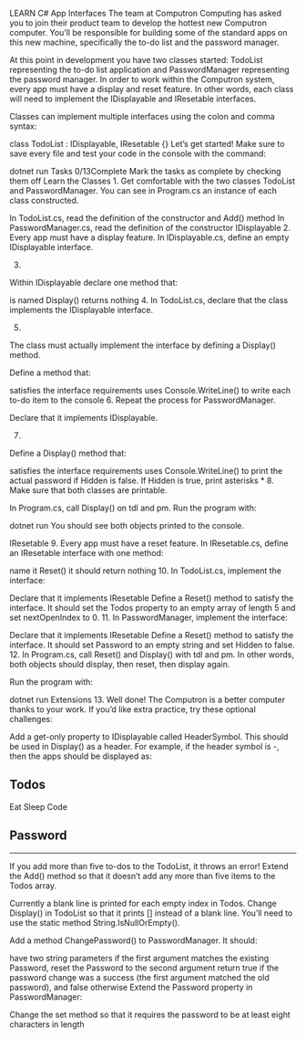 LEARN C#
App Interfaces
The team at Computron Computing has asked you to join their product team to develop the hottest new Computron computer. You’ll be responsible for building some of the standard apps on this new machine, specifically the to-do list and the password manager.

At this point in development you have two classes started: TodoList representing the to-do list application and PasswordManager representing the password manager. In order to work within the Computron system, every app must have a display and reset feature. In other words, each class will need to implement the IDisplayable and IResetable interfaces.

Classes can implement multiple interfaces using the colon and comma syntax:

class TodoList : IDisplayable, IResetable
{}
Let’s get started! Make sure to save every file and test your code in the console with the command:

dotnet run
Tasks
0/13Complete
Mark the tasks as complete by checking them off
Learn the Classes
1.
Get comfortable with the two classes TodoList and PasswordManager. You can see in Program.cs an instance of each class constructed.

In TodoList.cs, read the definition of the constructor and Add() method
In PasswordManager.cs, read the definition of the constructor
IDisplayable
2.
Every app must have a display feature. In IDisplayable.cs, define an empty IDisplayable interface.

3.
Within IDisplayable declare one method that:

is named Display()
returns nothing
4.
In TodoList.cs, declare that the class implements the IDisplayable interface.

5.
The class must actually implement the interface by defining a Display() method.

Define a method that:

satisfies the interface requirements
uses Console.WriteLine() to write each to-do item to the console
6.
Repeat the process for PasswordManager.

Declare that it implements IDisplayable.

7.
Define a Display() method that:

satisfies the interface requirements
uses Console.WriteLine() to print the actual password if Hidden is false. If Hidden is true, print asterisks *
8.
Make sure that both classes are printable.

In Program.cs, call Display() on tdl and pm. Run the program with:

dotnet run
You should see both objects printed to the console.

IResetable
9.
Every app must have a reset feature. In IResetable.cs, define an IResetable interface with one method:

name it Reset()
it should return nothing
10.
In TodoList.cs, implement the interface:

Declare that it implements IResetable
Define a Reset() method to satisfy the interface. It should set the Todos property to an empty array of length 5 and set nextOpenIndex to 0.
11.
In PasswordManager, implement the interface:

Declare that it implements IResetable
Define a Reset() method to satisfy the interface. It should set Password to an empty string and set Hidden to false.
12.
In Program.cs, call Reset() and Display() with tdl and pm. In other words, both objects should display, then reset, then display again.

Run the program with:

dotnet run
Extensions
13.
Well done! The Computron is a better computer thanks to your work. If you’d like extra practice, try these optional challenges:

Add a get-only property to IDisplayable called HeaderSymbol. This should be used in Display() as a header. For example, if the header symbol is -, then the apps should be displayed as:

Todos
--------
Eat
Sleep
Code

Password
-----------
***
If you add more than five to-dos to the TodoList, it throws an error! Extend the Add() method so that it doesn’t add any more than five items to the Todos array.

Currently a blank line is printed for each empty index in Todos. Change Display() in TodoList so that it prints [] instead of a blank line. You’ll need to use the static method String.IsNullOrEmpty().

Add a method ChangePassword() to PasswordManager. It should:

have two string parameters
if the first argument matches the existing Password, reset the Password to the second argument
return true if the password change was a success (the first argument matched the old password), and false otherwise
Extend the Password property in PasswordManager:

Change the set method so that it requires the password to be at least eight characters in length
